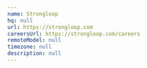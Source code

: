 ```yaml
---
name: Strongloop
hq: null
url: https://strongloop.com
careersUrl: https://strongloop.com/careers
remoteModel: null
timezone: null
description: null
---
```


